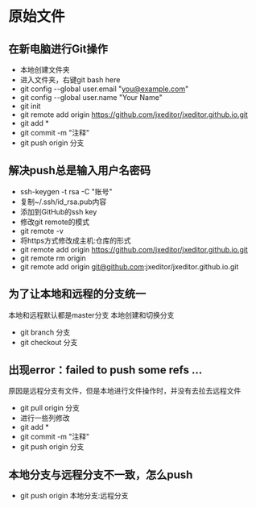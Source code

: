 # 原始文件

## 在新电脑进行Git操作
- 本地创建文件夹
- 进入文件夹，右键git bash here
- git config --global user.email "you@example.com"
- git config --global user.name "Your Name"
- git init
- git remote add origin https://github.com/jxeditor/jxeditor.github.io.git
- git add *
- git commit -m "注释" 
- git push origin 分支

## 解决push总是输入用户名密码
- ssh-keygen -t rsa -C "账号"
- 复制~/.ssh/id_rsa.pub内容
- 添加到GitHub的ssh key
- 修改git remote的模式
- git remote -v
- 将https方式修改成主机:仓库的形式
- git remote add origin https://github.com/jxeditor/jxeditor.github.io.git
- git remote rm origin
- git remote add origin git@github.com:jxeditor/jxeditor.github.io.git

## 为了让本地和远程的分支统一
本地和远程默认都是master分支
本地创建和切换分支
- git branch 分支
- git checkout 分支

## 出现error：failed to push some refs ...
原因是远程分支有文件，但是本地进行文件操作时，并没有去拉去远程文件
- git pull origin 分支
- 进行一些列修改
- git add *
- git commit -m "注释"
- git push origin 分支

## 本地分支与远程分支不一致，怎么push
- git push origin 本地分支:远程分支
